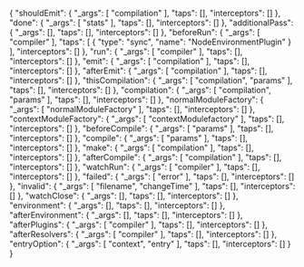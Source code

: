 {
  "shouldEmit": {
    "_args": [
      "compilation"
    ],
    "taps": [],
    "interceptors": []
  },
  "done": {
    "_args": [
      "stats"
    ],
    "taps": [],
    "interceptors": []
  },
  "additionalPass": {
    "_args": [],
    "taps": [],
    "interceptors": []
  },
  "beforeRun": {
    "_args": [
      "compiler"
    ],
    "taps": [
      {
        "type": "sync",
        "name": "NodeEnvironmentPlugin"
      }
    ],
    "interceptors": []
  },
  "run": {
    "_args": [
      "compiler"
    ],
    "taps": [],
    "interceptors": []
  },
  "emit": {
    "_args": [
      "compilation"
    ],
    "taps": [],
    "interceptors": []
  },
  "afterEmit": {
    "_args": [
      "compilation"
    ],
    "taps": [],
    "interceptors": []
  },
  "thisCompilation": {
    "_args": [
      "compilation",
      "params"
    ],
    "taps": [],
    "interceptors": []
  },
  "compilation": {
    "_args": [
      "compilation",
      "params"
    ],
    "taps": [],
    "interceptors": []
  },
  "normalModuleFactory": {
    "_args": [
      "normalModuleFactory"
    ],
    "taps": [],
    "interceptors": []
  },
  "contextModuleFactory": {
    "_args": [
      "contextModulefactory"
    ],
    "taps": [],
    "interceptors": []
  },
  "beforeCompile": {
    "_args": [
      "params"
    ],
    "taps": [],
    "interceptors": []
  },
  "compile": {
    "_args": [
      "params"
    ],
    "taps": [],
    "interceptors": []
  },
  "make": {
    "_args": [
      "compilation"
    ],
    "taps": [],
    "interceptors": []
  },
  "afterCompile": {
    "_args": [
      "compilation"
    ],
    "taps": [],
    "interceptors": []
  },
  "watchRun": {
    "_args": [
      "compiler"
    ],
    "taps": [],
    "interceptors": []
  },
  "failed": {
    "_args": [
      "error"
    ],
    "taps": [],
    "interceptors": []
  },
  "invalid": {
    "_args": [
      "filename",
      "changeTime"
    ],
    "taps": [],
    "interceptors": []
  },
  "watchClose": {
    "_args": [],
    "taps": [],
    "interceptors": []
  },
  "environment": {
    "_args": [],
    "taps": [],
    "interceptors": []
  },
  "afterEnvironment": {
    "_args": [],
    "taps": [],
    "interceptors": []
  },
  "afterPlugins": {
    "_args": [
      "compiler"
    ],
    "taps": [],
    "interceptors": []
  },
  "afterResolvers": {
    "_args": [
      "compiler"
    ],
    "taps": [],
    "interceptors": []
  },
  "entryOption": {
    "_args": [
      "context",
      "entry"
    ],
    "taps": [],
    "interceptors": []
  }
}